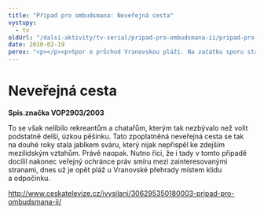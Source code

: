 ```yaml
---
title: "Případ pro ombudsmana: Neveřejná cesta"
vystupy:
  - tv
oldUrl: "/dalsi-aktivity/tv-serial/pripad-pro-ombudsmana-ii/pripad-pro-ombudsmana-neverejna-cesta/"
date: 2010-02-19
perex: "<p></p><p>Spor o průchod Vranovskou pláží. Na začátku sporu stálo pouhých 15 korun českých, které stanovil vlastník areálu Vranovské pláže jako poplatek za průchod přes svůj pozemek. </p>"
---
```


<!-- imported from the old website -->

<h1>Neveřejná cesta</h1><p><b>Spis.značka VOP2903/2003</b></p><p>To se však nelíbilo rekreantům a chatařům, kterým tak nezbývalo než volit podstatně delší, úzkou pěšinku. Tato zpoplatněná neveřejná cesta se tak na douhé roky stala jablkem sváru, který nijak nepřispěl ke zdejším mezilidským vztahům. Právě naopak. Nutno říci, že i tady v tomto případě docílil nakonec veřejný ochránce práv smíru mezi zainteresovanými stranami, dnes už je opět pláž u Vranovské přehrady místem klidu a odpočinku.</p><p><a title="Otevření do nového okna" href="http://www.ceskatelevize.cz/ivysilani/306295350180003-pripad-pro-ombudsmana-ii/" target="_blank">http://www.ceskatelevize.cz/ivysilani/306295350180003-pripad-pro-ombudsmana-ii/</a> <img alt="" src="https://www.ochrance.cz/typo3/ext/od_linkdesc/icons/external.gif" class="od_linkdesc_icon_external" /></p>
